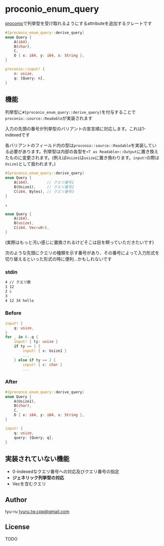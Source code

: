 # proconio_enum_query

[proconio](https://crates.io/crates/proconio)で列挙型を受け取れるようにするattributeを追加するクレートです

```rust
#[proconio_enum_query::derive_query]
enum Query {
    A(i64),
    B(char),
    C,
    D { x: i64, y: i64, s: String },
}

proconio::input! {
    n: usize,
    q: [Query; n],
}
```

## 機能

列挙型に`#[proconio_enum_query::derive_query]`を付与することで`proconio::source::Readable`が実装されます

入力の先頭の番号が列挙型のバリアントの宣言順に対応します。これは1-indexedです

各バリアントのフィールド内の型は`proconio::source::Readable`を実装している必要があります。列挙型は内部の各型を`<T as Readable>::Output`に置き換えたものに変更されます。(例えば`Usize1`は`usize`に置き換わります。`input!`の際は`Usize1`として扱われます。)

```rust
#[proconio_enum_query::derive_query]
enum Query {
    A(i64),        // クエリ番号1
    B(Usize1),     // クエリ番号2
    C(i64, Bytes), // クエリ番号3
}

↓

enum Query {
    A(i64),
    B(usize),
    C(i64, Vec<u8>),
}
```

(実際はもっと汚い感じに置換されるけどそこは目を瞑っていただきたいです)

次のような先頭にクエリの種類を示す番号があり、その番号によって入力形式を切り替えるといった形式の時に便利...かもしれないです

### stdin

```txt
4 // クエリ数
1 12
2 c
3
4 12 34 hello
```

### Before

```rust
input! {
    q: usize,
}
for _ in 0..q {
    input! { ty: usize }
    if ty == 1 {
        input! { x: Usize1 }
        ...
    } else if ty == 2 {
        input! { c: char }
        ...
```

### After

```rust
#[proconio_enum_query::derive_query]
enum Query {
    A(Usize1),
    B(char),
    C,
    D { x: i64, y: i64, s: String },
}

input! {
    q: usize,
    query: [Query; q],
}
```

## 実装されていない機能

- 0-indexedなクエリ番号への対応及びクエリ番号の指定
- **ジェネリック列挙型の対応**
- Vecを含むクエリ

## Author

tyu-ru <tyuru.tw.cpp@gmail.com>

## License

TODO
